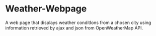 # Weather-Webpage
A web page that displays weather conditIons from a chosen city using information retrieved by ajax and json from OpenWeatherMap API.
